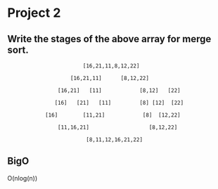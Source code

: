 # Project 2

## Write the stages of the above array for merge sort.


```
                        [16,21,11,8,12,22]

                    [16,21,11]      [8,12,22]

                [16,21]   [11]            [8,12]   [22]

               [16]   [21]   [11]         [8] [12]  [22] 

            [16]        [11,21]            [8]  [12,22]

                [11,16,21]                   [8,12,22]

                         [8,11,12,16,21,22] 
```

## BigO

O(nlog(n))
